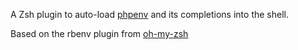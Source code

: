A Zsh plugin to auto-load [phpenv](https://github.com/nodenv/nodenv) and its completions into the shell.

Based on the rbenv plugin from [oh-my-zsh](https://github.com/robbyrussell/oh-my-zsh)
